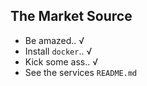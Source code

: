 ## The Market Source ##

* Be amazed.. √
* Install `docker`.. √
* Kick some ass.. √
* See the services `README.md`
